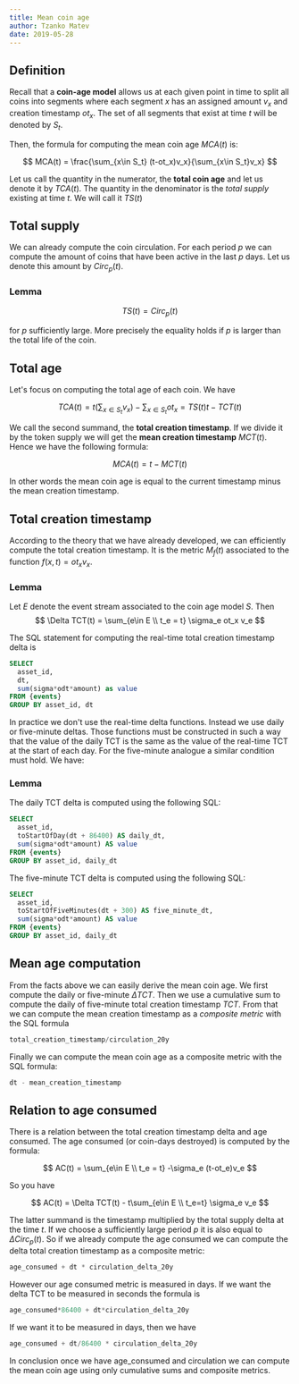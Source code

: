 ```yaml
---
title: Mean coin age
author: Tzanko Matev
date: 2019-05-28
---
```


## Definition

Recall that a **coin-age model** allows us at each given point in time
to split all coins into segments where each segment $x$ has an
assigned amount $v_x$ and creation timestamp $ot_x$. The set of all
segments that exist at time $t$ will be denoted by $S_t$.

Then, the formula for computing the mean coin age $MCA(t)$ is:

$$
MCA(t) = \frac{\sum_{x\in S_t} (t-ot_x)v_x}{\sum_{x\in S_t}v_x}
$$

Let us call the quantity in the numerator, the **total coin age** and
let us denote it by $TCA(t)$. The quantity in the denominator is the
*total supply* existing at time $t$. We will call it $TS(t)$

## Total supply

We can already compute the coin circulation. For each period $p$ we
can compute the amount of coins that have been active in the last $p$
days. Let us denote this amount by $Circ_p(t)$.

### Lemma

$$
TS(t) = Circ_p(t)
$$

for $p$ sufficiently large. More precisely the equality holds if $p$
is larger than the total life of the coin.

## Total age

Let's focus on computing the total age of each coin. We have

$$
TCA(t) = t\left(\sum_{x\in S_t} v_x\right) - \sum_{x\in S_t} ot_x = TS(t)t - TCT(t)
$$

We call the second summand, the **total creation timestamp**. If we
divide it by the token supply we will get the **mean creation
timestamp** $MCT(t)$. Hence we have the following formula:

$$
MCA(t) = t - MCT(t)
$$

In other words the mean coin age is equal to the current timestamp
minus the mean creation timestamp.

## Total creation timestamp

According to the theory that we have already developed, we can
efficiently compute the total creation timestamp. It is the metric
$M_f(t)$ associated to the function $f(x,t) = ot_x v_x$.

### Lemma

Let $E$ denote the event stream associated to the coin age model $S$. Then
$$
\Delta TCT(t) = \sum_{e\in E \\ t_e = t} \sigma_e ot_x v_e
$$


The SQL statement for computing the real-time total creation timestamp delta is

```sql
SELECT
  asset_id,
  dt,
  sum(sigma*odt*amount) as value
FROM {events}
GROUP BY asset_id, dt
```

In practice we don't use the real-time delta functions. Instead we use
daily or five-minute deltas. Those functions must be constructed in
such a way that the value of the daily TCT is the same as the value of
the real-time TCT at the start of each day. For the five-minute
analogue a similar condition must hold. We have:

### Lemma

The daily TCT delta is computed using the following SQL:

```sql
SELECT
  asset_id,
  toStartOfDay(dt + 86400) AS daily_dt,
  sum(sigma*odt*amount) AS value
FROM {events}
GROUP BY asset_id, daily_dt
```

The five-minute TCT delta is computed using the following SQL:

```sql
SELECT
  asset_id,
  toStartOfFiveMinutes(dt + 300) AS five_minute_dt,
  sum(sigma*odt*amount) AS value
FROM {events}
GROUP BY asset_id, daily_dt
```

## Mean age computation

From the facts above we can easily derive the mean coin age. We first
compute the daily or five-minute $\Delta TCT$. Then we use a
cumulative sum to compute the daily of five-minute total creation
timestamp $TCT$. From that we can compute the mean creation timestamp
as a *composite metric* with the SQL formula

```sql
total_creation_timestamp/circulation_20y
```

Finally we can compute the mean coin age as a composite metric with the SQL formula:

```sql
dt - mean_creation_timestamp
```

## Relation to age consumed

There is a relation between the total creation timestamp delta and age
consumed. The age consumed (or coin-days destroyed) is computed by the
formula:

$$
AC(t) = \sum_{e\in E \\ t_e = t} -\sigma_e (t-ot_e)v_e
$$

So you have

$$
AC(t) = \Delta TCT(t) - t\sum_{e\in E \\ t_e=t} \sigma_e v_e
$$

The latter summand is the timestamp multiplied by the total supply
delta at the time $t$. If we choose a sufficiently large period $p$ it
is also equal to $\Delta Circ_p(t)$. So if we already compute the age
consumed we can compute the delta total creation timestamp as a
composite metric:

```sql
age_consumed + dt * circulation_delta_20y
```

However our age consumed metric is measured in days. If we want the delta TCT to be measured in seconds the formula is

```sql
age_consumed*86400 + dt*circulation_delta_20y
```

If we want it to be measured in days, then we have

```sql
age_consumed + dt/86400 * circulation_delta_20y
```

In conclusion once we have age_consumed and circulation we can compute
the mean coin age using only cumulative sums and composite metrics.
